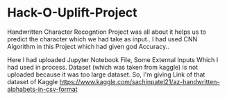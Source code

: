 # Hack-O-Uplift-Project

Handwritten Character Recogntion Project was all about it helps us to predict the character which we had take as input..
I had used CNN Algorithm in this Project which had given god Accuracy..

Here I had uploaded Jupyter Notebook File, Some External Inputs Which I had used in process.
Dataset (which was taken from kaggle) is not uploaded because it was too large dataset. So, I'm giving Link of that dataset of Kaggle https://www.kaggle.com/sachinpatel21/az-handwritten-alphabets-in-csv-format

